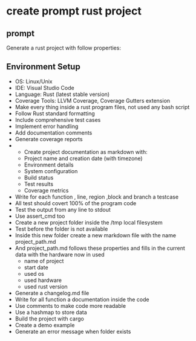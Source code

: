 # create prompt rust project

## prompt

Generate a rust project with follow properties:

## Environment Setup

- OS: Linux/Unix
- IDE: Visual Studio Code
- Language: Rust (latest stable version)
- Coverage Tools: LLVM Coverage, Coverage Gutters extension
- Make every thing inside a rust program files, not used any bash script
- Follow Rust standard formatting
- Include comprehensive test cases
- Implement error handling
- Add documentation comments
- Generate coverage reports
- - Create project documentation as markdown with:
  - Project name and creation date (with timezone)
  - Environment details
  - System configuration
  - Build status
  - Test results
  - Coverage metrics
- Write for each function , line, region ,block and branch a testcase
- All test should covert 100% of the program code
- Test the output from any line to stdout
- Use assert_cmd too
- Create a new project folder inside the /tmp local filesystem
- Test before the folder is not available
- Inside this new folder create a new markdown file with the name project_path.md
- And project_path.md follows these properties and fills in the current data with the hardware now in used
  - name of project
  - start date
  - used os
  - used hardware
  - used rust version
- Generate a changelog.md file
- Write for all function a documentation inside the code
- Use comments to make code more readable
- Use a hashmap to store data
- Build the project with cargo
- Create a demo example
- Generate an error message when folder exists

